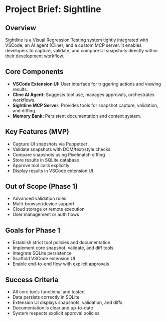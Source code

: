 # Project Brief: Sightline

## Overview
Sightline is a Visual Regression Testing system tightly integrated with VSCode, an AI agent (Cline), and a custom MCP server. It enables developers to capture, validate, and compare UI snapshots directly within their development workflow.

## Core Components
- **VSCode Extension UI:** User interface for triggering actions and viewing results.
- **Cline AI Agent:** Suggests tool use, manages approvals, orchestrates workflows.
- **Sightline MCP Server:** Provides tools for snapshot capture, validation, and diffing.
- **Memory Bank:** Persistent documentation and context system.

## Key Features (MVP)
- Capture UI snapshots via Puppeteer
- Validate snapshots with DOM/text/style checks
- Compare snapshots using Pixelmatch diffing
- Store results in SQLite database
- Approve tool calls explicitly
- Display results in VSCode extension UI

## Out of Scope (Phase 1)
- Advanced validation rules
- Multi-browser/device support
- Cloud storage or remote execution
- User management or auth flows

## Goals for Phase 1
- Establish strict tool policies and documentation
- Implement core snapshot, validate, and diff tools
- Integrate SQLite persistence
- Scaffold VSCode extension UI
- Enable end-to-end flow with explicit approvals

## Success Criteria
- All core tools functional and tested
- Data persists correctly in SQLite
- Extension UI displays snapshots, validation, and diffs
- Documentation is clear and up-to-date
- System respects explicit approval policies
